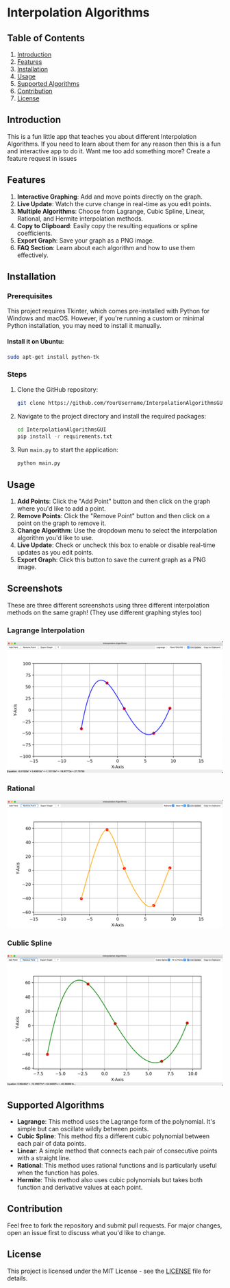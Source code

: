 # Interpolation Algorithms

## Table of Contents
1. [Introduction](#introduction)
2. [Features](#features)
3. [Installation](#installation)
4. [Usage](#usage)
5. [Supported Algorithms](#supported-algorithms)
6. [Contribution](#contribution)
7. [License](#license)

## Introduction

This is a fun little app that teaches you about different Interpolation Algorithms. If you need to learn about them for any reason then this is a fun and interactive app to do it. Want me too add something more? Create a feature request in issues

## Features

1. **Interactive Graphing**: Add and move points directly on the graph.
2. **Live Update**: Watch the curve change in real-time as you edit points.
3. **Multiple Algorithms**: Choose from Lagrange, Cubic Spline, Linear, Rational, and Hermite interpolation methods.
4. **Copy to Clipboard**: Easily copy the resulting equations or spline coefficients.
5. **Export Graph**: Save your graph as a PNG image.
6. **FAQ Section**: Learn about each algorithm and how to use them effectively.


## Installation

### Prerequisites

This project requires Tkinter, which comes pre-installed with Python for Windows and macOS. However, if you're running a custom or minimal Python installation, you may need to install it manually.


#### Install it on Ubuntu:

```bash
sudo apt-get install python-tk
```



### Steps

1. Clone the GitHub repository:
   ```bash
   git clone https://github.com/YourUsername/InterpolationAlgorithmsGUI.git
   ```
2. Navigate to the project directory and install the required packages:
   ```bash
   cd InterpolationAlgorithmsGUI
   pip install -r requirements.txt
   ```
3. Run `main.py` to start the application:
   ```bash
   python main.py
   ```


## Usage

1. **Add Points**: Click the "Add Point" button and then click on the graph where you'd like to add a point.
2. **Remove Points**: Click the "Remove Point" button and then click on a point on the graph to remove it.
3. **Change Algorithm**: Use the dropdown menu to select the interpolation algorithm you'd like to use.
4. **Live Update**: Check or uncheck this box to enable or disable real-time updates as you edit points.
5. **Export Graph**: Click this button to save the current graph as a PNG image.

## Screenshots

These are three different screenshots using three different interpolation methods on the same graph! (They use different graphing styles too)

### Lagrange Interpolation
![Lagrange Interpolation](https://github.com/trevor050/Interpolation-Algorithms/blob/main/screenshots/Screenshot%202023-09-02%20at%204.24.40%20PM.png)

### Rational
![Cubic Spline](https://github.com/trevor050/Interpolation-Algorithms/blob/main/screenshots/Screenshot%202023-09-02%20at%204.25.10%20PM.png)

### Cublic Spline
![Newton's Method](https://github.com/trevor050/Interpolation-Algorithms/blob/main/screenshots/Screenshot%202023-09-02%20at%204.25.21%20PM.png)


## Supported Algorithms

- **Lagrange**: This method uses the Lagrange form of the polynomial. It's simple but can oscillate wildly between points.
- **Cubic Spline**: This method fits a different cubic polynomial between each pair of data points.
- **Linear**: A simple method that connects each pair of consecutive points with a straight line.
- **Rational**: This method uses rational functions and is particularly useful when the function has poles.
- **Hermite**: This method also uses cubic polynomials but takes both function and derivative values at each point.



## Contribution

Feel free to fork the repository and submit pull requests. For major changes, open an issue first to discuss what you'd like to change.

## License

This project is licensed under the MIT License - see the [LICENSE](LICENSE) file for details.
